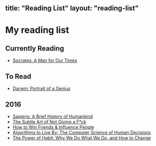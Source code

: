 title: "Reading List"
layout: "reading-list"
---

My reading list
===============

Currently Reading
-----------------
 - [Socrates: A Man for Our Times](https://www.amazon.in/Socrates-Man-Times-Paul-Johnson-ebook/dp/B0052REVCY)

To Read
-------
 - [Darwin: Portrait of a Genius](http://www.amazon.in/Darwin-Portrait-Genius-Paul-Johnson/dp/0147509777)

2016
-----
 - [Sapiens: A Brief History of Humankind](http://www.audible.com/pd/Science-Technology/Sapiens-Audiobook/B00SXJF7J4)
 - [The Subtle Art of Not Giving a F*ck](http://www.audible.com/pd/Self-Development/The-Subtle-Art-of-Not-Giving-a-F-ck-Audiobook/B01I28NFEE/)
 - [How to Win Friends & Influence People](http://www.audible.com/pd/Business/How-to-Win-Friends-Influence-People-Audiobook/B002V5BV96/)
 - [Algorithms to Live By: The Computer Science of Human Decisions](http://www.audible.com/pd/Business/Algorithms-to-Live-By-Audiobook/B01D24NLWO)
 - [The Power of Habit: Why We Do What We Do, and How to Change](http://www.audible.com/pd/Self-Development/The-Power-of-Habit-Audiobook/B007AK5BW0)
